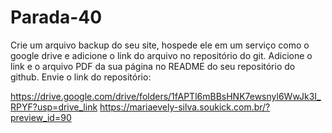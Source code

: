 # Parada-40
 Crie um arquivo backup do seu site, hospede ele em um serviço como o google drive e adicione o link do arquivo no repositório do git. Adicione o link e o arquivo PDF da sua página no README do seu repositório do github. Envie o link do repositório: 

 https://drive.google.com/drive/folders/1fAPTl6mBBsHNK7ewsnyl6WwJk3I_RPYF?usp=drive_link
 https://mariaevely-silva.soukick.com.br/?preview_id=90

 
